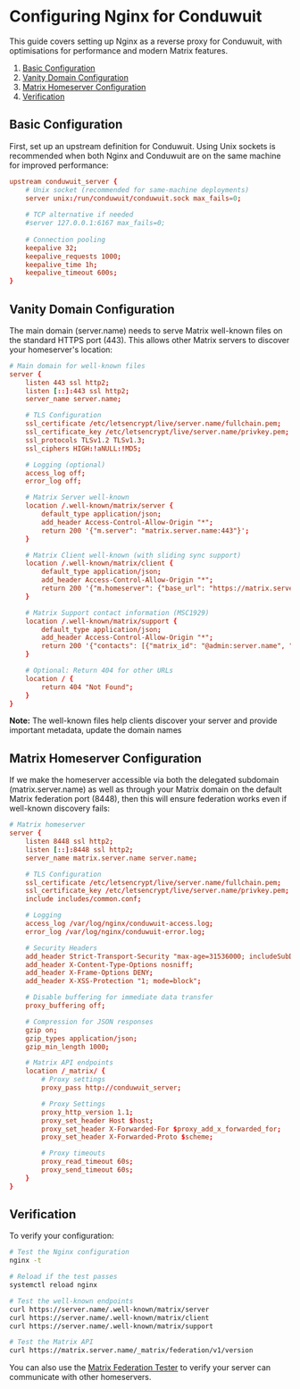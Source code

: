 # Configuring Nginx for Conduwuit

This guide covers setting up Nginx as a reverse proxy for Conduwuit, with optimisations for
performance and modern Matrix features.

1. [Basic Configuration](#basic-configuration)
2. [Vanity Domain Configuration](#vanity-domain-configuration)
3. [Matrix Homeserver Configuration](#matrix-homeserver-configuration)
4. [Verification](#verification)

## Basic Configuration

First, set up an upstream definition for Conduwuit. Using Unix sockets is recommended when both
Nginx and Conduwuit are on the same machine for improved performance:

```nginx:conf.d/upstreams.conf
upstream conduwuit_server {
    # Unix socket (recommended for same-machine deployments)
    server unix:/run/conduwuit/conduwuit.sock max_fails=0;
    
    # TCP alternative if needed
    #server 127.0.0.1:6167 max_fails=0;
    
    # Connection pooling
    keepalive 32;
    keepalive_requests 1000;
    keepalive_time 1h;
    keepalive_timeout 600s;
}
```

## Vanity Domain Configuration

The main domain (server.name) needs to serve Matrix well-known files on the standard HTTPS port
(443). This allows other Matrix servers to discover your homeserver's location:

```nginx:conf.d/server.name.conf
# Main domain for well-known files
server {
    listen 443 ssl http2;
    listen [::]:443 ssl http2;
    server_name server.name;

    # TLS Configuration
    ssl_certificate /etc/letsencrypt/live/server.name/fullchain.pem;
    ssl_certificate_key /etc/letsencrypt/live/server.name/privkey.pem;
    ssl_protocols TLSv1.2 TLSv1.3;
    ssl_ciphers HIGH:!aNULL:!MD5;

    # Logging (optional)
    access_log off;
    error_log off;

    # Matrix Server well-known
    location /.well-known/matrix/server {
        default_type application/json;
        add_header Access-Control-Allow-Origin "*";
        return 200 '{"m.server": "matrix.server.name:443"}';
    }

    # Matrix Client well-known (with sliding sync support)
    location /.well-known/matrix/client {
        default_type application/json;
        add_header Access-Control-Allow-Origin "*";
        return 200 '{"m.homeserver": {"base_url": "https://matrix.server.name"}, "org.matrix.msc3575.proxy": {"url": "https://matrix.server.name"}}';
    }

    # Matrix Support contact information (MSC1929)
    location /.well-known/matrix/support {
        default_type application/json;
        add_header Access-Control-Allow-Origin "*";
        return 200 '{"contacts": [{"matrix_id": "@admin:server.name", "email_address": "admin@server.name", "role": "m.role.admin"}]}';
    }

    # Optional: Return 404 for other URLs
    location / {
        return 404 "Not Found";
    }
}
```

**Note:** The well-known files help clients discover your server and provide important metadata,
update the domain names

## Matrix Homeserver Configuration

If we make the homeserver accessible via both the delegated subdomain (matrix.server.name) as well
as through your Matrix domain on the default Matrix federation port (8448), then this will ensure
federation works even if well-known discovery fails:

```nginx:conf.d/matrix.server.name.conf
# Matrix homeserver
server {
    listen 8448 ssl http2;
    listen [::]:8448 ssl http2;
    server_name matrix.server.name server.name;

    # TLS Configuration
    ssl_certificate /etc/letsencrypt/live/server.name/fullchain.pem;
    ssl_certificate_key /etc/letsencrypt/live/server.name/privkey.pem;
    include includes/common.conf;

    # Logging
    access_log /var/log/nginx/conduwuit-access.log;
    error_log /var/log/nginx/conduwuit-error.log;

    # Security Headers
    add_header Strict-Transport-Security "max-age=31536000; includeSubDomains" always;
    add_header X-Content-Type-Options nosniff;
    add_header X-Frame-Options DENY;
    add_header X-XSS-Protection "1; mode=block";

    # Disable buffering for immediate data transfer
    proxy_buffering off;

    # Compression for JSON responses
    gzip on;
    gzip_types application/json;
    gzip_min_length 1000;

    # Matrix API endpoints
    location /_matrix/ {
        # Proxy settings
        proxy_pass http://conduwuit_server;

        # Proxy Settings
        proxy_http_version 1.1;
        proxy_set_header Host $host;
        proxy_set_header X-Forwarded-For $proxy_add_x_forwarded_for;
        proxy_set_header X-Forwarded-Proto $scheme;

        # Proxy timeouts
        proxy_read_timeout 60s;
        proxy_send_timeout 60s;
    }
}
```

## Verification

To verify your configuration:

```bash
# Test the Nginx configuration
nginx -t

# Reload if the test passes
systemctl reload nginx

# Test the well-known endpoints
curl https://server.name/.well-known/matrix/server
curl https://server.name/.well-known/matrix/client
curl https://server.name/.well-known/matrix/support

# Test the Matrix API
curl https://matrix.server.name/_matrix/federation/v1/version
```

You can also use the [Matrix Federation Tester](https://federationtester.matrix.org/) to verify
your server can communicate with other homeservers.
